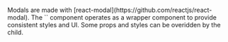 <br />
Modals are made with [react-modal](https://github.com/reactjs/react-modal). The `<Modal />` component operates as a wrapper component to provide consistent styles and UI. Some props and styles can be overidden by the child.
<br />
<br />
